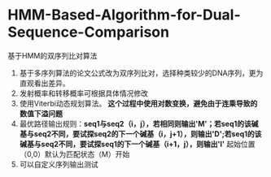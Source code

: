 # HMM-Based-Algorithm-for-Dual-Sequence-Comparison
基于HMM的双序列比对算法
1. 基于多序列算法的论文公式改为双序列比对，选择种类较少的DNA序列，更为直观看出差异。
2. 发射概率和转移概率可根据具体情况修改
3. 使用Viterbi动态规划算法。 **这个过程中使用对数变换，避免由于连乘导致的数值下溢问题**
4. 最优路径输出规则：**seq1与seq2（i，j），若相同则输出'M'；若seq1的该碱基与seq2不同，要试探seq2的下一个碱基（i，j+1），则输出'D';若seq1的该碱基与seq2不同，要试探seq1的下一个碱基（i+1，j），则输出'I'** 起始位置（0,0）默认为匹配状态（M）开始
5. 可以自定义序列输出测试
